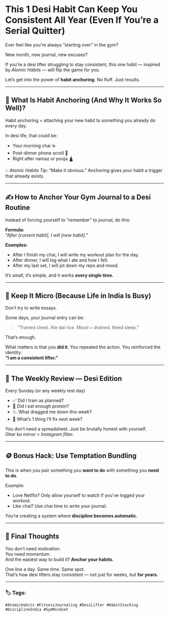 # This 1 Desi Habit Can Keep You Consistent All Year (Even If You’re a Serial Quitter)

Ever feel like you're always “starting over” in the gym?

New month, new journal, new excuses?

If you’re a desi lifter struggling to stay consistent, this one habit — inspired by *Atomic Habits* — will flip the game for you.

Let’s get into the power of **habit anchoring**. No fluff. Just results.

---

## 🧠 What Is Habit Anchoring (And Why It Works So Well)?

Habit anchoring = attaching your new habit to something you already do every day.

In desi life, that could be:
- Your morning chai ☕  
- Post-dinner phone scroll 📱  
- Right after namaz or pooja 🛕  

💡 *Atomic Habits Tip:* “Make it obvious.” Anchoring gives your habit a trigger that already exists.

---

## ✍️ How to Anchor Your Gym Journal to a Desi Routine

Instead of forcing yourself to “remember” to journal, do this:

**Formula:**  
_"After [current habit], I will [new habit]."_

**Examples:**
- After I finish my chai, I will write my workout plan for the day.  
- After dinner, I will log what I ate and how I felt.  
- After my last set, I will jot down my reps and mood.

It’s small, it’s simple, and it works **every single time.**

---

## 🧾 Keep It Micro (Because Life in India Is Busy)

Don’t try to write essays.

Some days, your journal entry can be:
> “Trained chest. Ate dal rice. Mood = drained. Need sleep.”

That’s enough.

What matters is that you **did it**. You repeated the action. You reinforced the identity:  
**“I am a consistent lifter.”**

---

## 🔄 The Weekly Review — Desi Edition

Every Sunday (or any weekly rest day)

- ✅ Did I train as planned?
- 🍛 Did I eat enough protein?
- 📉 What dragged me down this week?
- 🔁 What’s 1 thing I’ll fix next week?

You don’t need a spreadsheet. Just be brutally honest with yourself.  
*Ghar ka mirror > Instagram filter.*

---

## 🪙 Bonus Hack: Use Temptation Bundling

This is when you pair something you **want to do** with something you **need to do**.

Example:
- Love Netflix? Only allow yourself to watch if you've logged your workout.  
- Like chai? Use chai time to write your journal.

You’re creating a system where **discipline becomes automatic.**

---

## 🎯 Final Thoughts

You don’t need motivation.  
You need momentum.  
And the easiest way to build it? **Anchor your habits.**

One line a day. Same time. Same spot.  
That’s how desi lifters stay consistent — not just for weeks, but **for years.**

---

### 🏷️ Tags:
`#AtomicHabits #FitnessJournaling #DesiLifter #HabitStacking #DisciplineIndia #GymMindset`